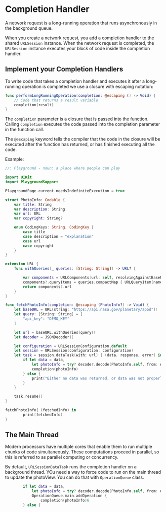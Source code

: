 # Completion Handler

A network request is a long-running operation that runs asynchronously in the background queue.

When you create a network request, you add a completion handler to the shared `URLSession` instance. When the network request is completed, the `URLSession` instance executes your block of code inside the completion handler.

## Implement your Completion Handlers

To write code that takes a completion handler and executes it after a long-running operation is completed we use a closure with escaping notation:

```Swift
func performLongRunningOperation(completion: @escaping () -> Void) {
    // Code that returns a result variable
    completion(result)
}
```

The `completion` parameter is a closure that is passed into the function. Calling `completion` executes the code passed into the completion parameter in the function call.

The `@escaping` keyword tells the compiler that the code in the closure will be executed after the function has returned, or has finished executing all the code.

Example:

```Swift
//: Playground - noun: a place where people can play

import UIKit
import PlaygroundSupport

PlaygroundPage.current.needsIndefiniteExecution = true

struct PhotoInfo: Codable {
    var title: String
    var description: String
    var url: URL
    var copyright: String?

    enum CodingKeys: String, CodingKey {
        case title
        case description = "explanation"
        case url
        case copyright
    }
}

extension URL {
    func withQueries(_ queries: [String: String]) -> URL? {

        var components = URLComponents(url: self, resolvingAgainstBaseURL: true)
        components?.queryItems = queries.compactMap { URLQueryItem(name: $0.0, value: $0.1)}
        return components?.url
    }
}

func fetchPhotoInfo(completion: @escaping (PhotoInfo?) -> Void) {
    let baseURL = URL(string: "https://api.nasa.gov/planetary/apod")!
    let query: [String: String] = [
        "api_key": "DEMO_KEY"
    ]

    let url = baseURL.withQueries(query)!
    let decoder = JSONDecoder()

    let configuration = URLSessionConfiguration.default
    let session = URLSession(configuration: configuration)
    let task = session.dataTask(with: url) { (data, response, error) in
        if let data = data,
            let photoInfo = try? decoder.decode(PhotoInfo.self, from: data) {
            completion(photoInfo)
        } else {
            print("Either no data was returned, or data was not properly decoded.")
        }
    }

    task.resume()
}

fetchPhotoInfo{ (fetchedInfo) in
        print(fetchedInfo)
}
```

## The Main Thread

Modern processors have multiple cores that enable them to run multiple chunks of code simultaneously. These computations proceed in parallel, so this is referred to as parallel computing or concurrency.

By default, `URLSessionDataTask`  runs the completion handler on a background thread. YOu need a way to force code to run on the main thread to update the photoView. You can do that with `OperationQueue` class.

```Swift
        if let data = data,
            let photoInfo = try? decoder.decode(PhotoInfo.self, from: data){
            OperationQueue.main.addOperation {
                completion(photoInfo)6
        } else {
```
